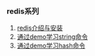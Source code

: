 ### redis系列

1. [redis介绍与安装](https://github.com/rainbowda/learnWay/blob/master/learnRedis/command/src/main/java/README.md)
2. [通过demo学习string命令](https://github.com/rainbowda/learnWay/blob/master/learnRedis/case-string/README.md)
3. [通过demo学习hash命令](https://github.com/rainbowda/learnWay/blob/master/learnRedis/case-hash/README.md)